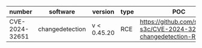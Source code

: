 | number  | software | version | type | POC | 
| -------- | -------- | -------- | -------- | -------- |
| CVE-2024-32651 | changedetection | v < 0.45.20 | RCE | https://github.com/s0ck3t-s3c/CVE-2024-32651-changedetection-RCE |
